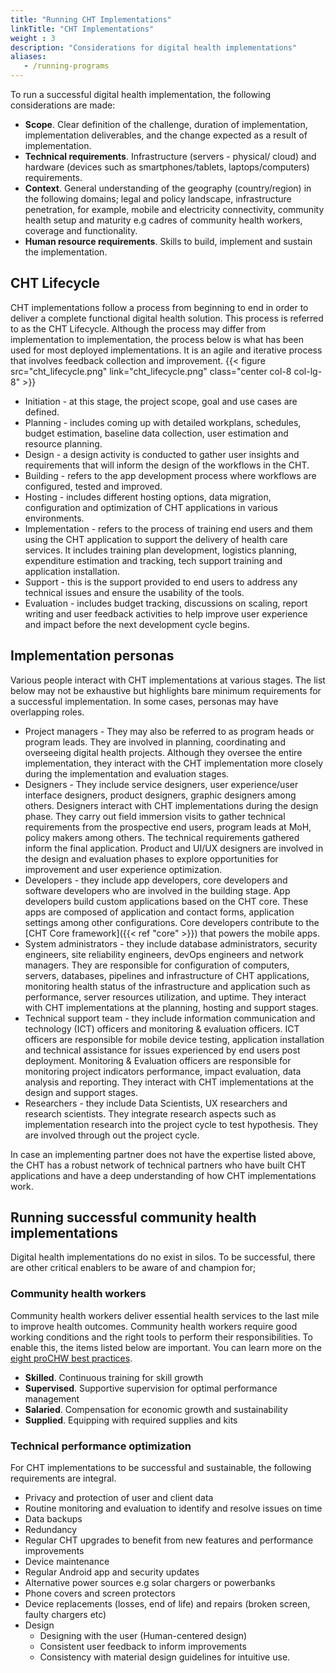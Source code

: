 ```yaml
---
title: "Running CHT Implementations"
linkTitle: "CHT Implementations"
weight : 3
description: "Considerations for digital health implementations"
aliases:
   - /running-programs
---
```


To run a successful digital health implementation, the following considerations are made:
- **Scope**. Clear definition of the challenge, duration of implementation, implementation deliverables, and the change expected as a result of implementation.
- **Technical requirements**. Infrastructure (servers - physical/ cloud) and hardware (devices such as smartphones/tablets, laptops/computers) requirements.
- **Context**. General understanding of the geography (country/region) in the following domains; legal and policy landscape, infrastructure penetration, for example, mobile and electricity connectivity, community health setup and maturity e.g cadres of community health workers, coverage and functionality.
- **Human resource requirements**. Skills to build, implement and sustain the implementation.

## CHT Lifecycle
CHT implementations follow a process from beginning to end in order to deliver a complete functional digital health solution. This process is referred to as the CHT Lifecycle. Although the process may differ from implementation to implementation, the process below is what has been used for most deployed implementations. It is an agile and iterative process that involves feedback collection and improvement.
{{< figure src="cht_lifecycle.png" link="cht_lifecycle.png" class="center col-8 col-lg-8" >}}
- Initiation - at this stage, the project scope, goal and use cases are defined.
- Planning - includes coming up with detailed workplans, schedules, budget estimation, baseline data collection, user estimation and resource planning.
- Design - a design activity is conducted to gather user insights and requirements that will inform the design of the workflows in the CHT.
- Building - refers to the app development process where workflows are configured, tested and improved.
- Hosting - includes different hosting options, data migration, configuration and optimization of CHT applications in various environments.
- Implementation - refers to the process of training end users and them using the CHT application to support the delivery of health care services. It includes training plan development, logistics planning, expenditure estimation and tracking, tech support training and application installation.
- Support - this is the support provided to end users to address any technical issues and ensure the usability of the tools.
- Evaluation - includes budget tracking, discussions on scaling, report writing and user feedback activities to help improve user experience and impact before the next development cycle begins.

## Implementation personas
Various people interact with CHT implementations at various stages. The list below may not be exhaustive but highlights bare minimum requirements for a successful implementation. In some cases, personas may have overlapping roles.
- Project managers - They may also be referred to as program heads or program leads. They are involved in planning, coordinating and overseeing digital health projects. Although they oversee the entire implementation, they interact with the CHT implementation more closely during the implementation and evaluation stages.
- Designers - They include service designers, user experience/user interface designers, product designers, graphic designers among others. Designers interact with CHT implementations during the design phase. They carry out field immersion visits to gather technical requirements from the prospective end users, program leads at MoH, policy makers among others. The technical requirements gathered inform the final application. Product and UI/UX designers are involved in the design and evaluation phases to explore opportunities for improvement and user experience optimization.
- Developers - they include app developers, core developers and software developers who are involved in the building stage. App developers build custom applications based on the CHT core. These apps are composed of application and contact forms, application settings among other configurations. Core developers contribute to the [CHT Core framework]({{< ref "core" >}}) that powers the mobile apps.
- System administrators - they include database administrators, security engineers, site reliability engineers, devOps engineers and network managers. They are responsible for configuration of computers, servers, databases, pipelines and infrastructure of CHT applications, monitoring health status of the infrastructure and application such as performance, server resources utilization, and  uptime. They interact with CHT implementations at the planning, hosting and support stages.
- Technical support team - they include information communication and technology (ICT) officers and monitoring & evaluation officers. ICT officers are responsible for mobile device testing, application installation and technical assistance for issues experienced by end users post deployment. Monitoring & Evaluation officers are responsible for monitoring project indicators performance, impact evaluation, data analysis and reporting. They interact with CHT implementations at the design and support stages.
- Researchers - they include Data Scientists, UX researchers and research scientists. They integrate research aspects such as implementation research into the project cycle to test hypothesis. They are involved through out the project cycle.

In case an implementing partner does not have the expertise listed above, the CHT has a robust network of technical partners who have built CHT applications and have a deep understanding of how CHT implementations work.

## Running successful community health implementations
Digital health implementations do no exist in silos. To be successful, there are other critical enablers to be aware of and champion for;

### Community health workers

Community health workers deliver essential health services to the last mile to improve health outcomes. Community health workers require good working conditions and the right tools to perform their responsibilities. To enable this, the items listed below are important. You can learn more on the [eight proCHW best practices](https://joinchic.org/what-we-do/).

- **Skilled**. Continuous training for skill growth
- **Supervised**. Supportive supervision for optimal performance management
- **Salaried**. Compensation for economic growth and sustainability
- **Supplied**. Equipping with required supplies and kits

### Technical performance optimization

For CHT implementations to be successful and sustainable, the following requirements are integral.

- Privacy and protection of user and client data
- Routine monitoring and evaluation to identify and resolve issues on time
- Data backups
- Redundancy
- Regular CHT upgrades to benefit from new features and performance improvements
- Device  maintenance
 - Regular Android app and security updates
 - Alternative power sources e.g solar chargers or powerbanks
 - Phone covers and screen protectors
 - Device replacements (losses, end of life) and repairs (broken screen, faulty chargers etc)
- Design
  - Designing with the user (Human-centered design)
  - Consistent user feedback to inform improvements
  - Consistency with material design guidelines for intuitive use.
